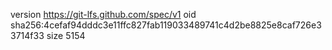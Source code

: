 version https://git-lfs.github.com/spec/v1
oid sha256:4cefaf94dddc3e11ffc827fab119033489741c4d2be8825e8caf726e33714f33
size 5154
